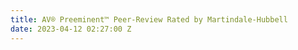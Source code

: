 ```yaml
---
title: AV® Preeminent™ Peer-Review Rated by Martindale-Hubbell
date: 2023-04-12 02:27:00 Z
---
```


